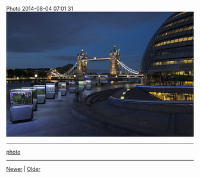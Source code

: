 <!--
title: Photo 2014-08-04 07
date: 2020-06-28T14:43:49.703Z
tags: photo
-->


Photo 2014-08-04 07:01:31
![](93758445247-0.jpg)

<!--BOTTOM-POST-NAVIGATION-->
---

[photo](tag-photo.md)

---

[Newer](93606770087.md) | [Older](93977952192.md)